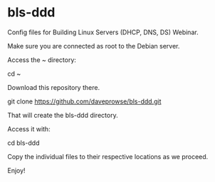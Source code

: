 # bls-ddd
Config files for Building Linux Servers (DHCP, DNS, DS) Webinar.

Make sure you are connected as root to the Debian server.

Access the  ~ directory:

cd ~

Download this repository there. 

git clone https://github.com/daveprowse/bls-ddd.git

That will create the bls-ddd directory. 

Access it with: 

cd bls-ddd

Copy the individual files to their respective locations as we proceed. 

Enjoy!
